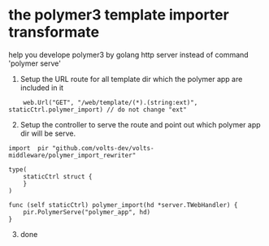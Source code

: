 # the polymer3 template importer transformate

help you develope polymer3 by golang http server instead of command 'polymer serve'

1. Setup the URL route for all template dir which the polymer app are included in it
```
	web.Url("GET", "/web/template/(*).(string:ext)", staticCtrl.polymer_import) // do not change "ext"
```

2. Setup the controller to serve the route and point out which polymer app dir will be serve.
```
import	pir "github.com/volts-dev/volts-middleware/polymer_import_rewriter"

type(
	staticCtrl struct {
	}
)

func (self staticCtrl) polymer_import(hd *server.TWebHandler) {
	pir.PolymerServe("polymer_app", hd)
}
```

3. done